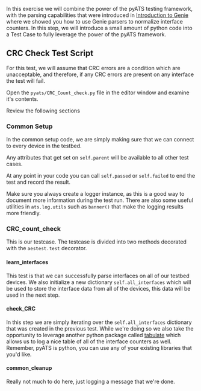 

In this exercise we will combine the power of the pyATS testing framework, with
the parsing capabilities that were introduced in [Introduction to Genie](https://katacoda.com/kecorbin/scenarios/genie-intro)
where we showed you how to use Genie parsers to normalize interface counters.
In this step, we will introduce a small amount of python code into a Test Case to fully leverage the power of the pyATS framework.



## CRC Check Test Script

For this test, we will assume that CRC errors are a condition which are
unacceptable, and therefore, if any CRC errors are present on any interface
the test will fail.


Open the `pyats/CRC_Count_check.py` file in the editor window
and examine it's contents.

Review the following sections

### Common Setup

In the common setup code, we are simply making sure that we can connect
to every device in the testbed.  

Any attributes that get set on `self.parent` will be available to all
other test cases.  

At any point in your code you can call `self.passed` or `self.failed` to
end the test and record the result.  

Make sure you always create a logger instance, as this is a good way
to document more information during the test run. There are also some
useful utilities in `ats.log.utils` such as `banner()` that make the
logging results more friendly.

### CRC_count_check

This is our testcase.  The testcase is divided into two methods decorated with the `aestest.test` decorator.

#### learn_interfaces

This test is that we can successfully parse interfaces on all of our testbed
devices.  We also initialize a new dictionary `self.all_interfaces` which will be used to store the interface data from all of the devices, this data will be used in the next step.


#### check_CRC

In this step we are simply iterating over the `self.all_interfaces` dictionary that was created in the previous test. While we're doing so we also take the
opportunity to leverage another python package called [tabulate](https://pypi.org/project/tabulate/) which allows us to log a nice
table of all of the interface counters as well.   Remember, pyATS is python,
you can use any of your existing libraries that you'd like.


#### common_cleanup

Really not much to do here, just logging a message that we're done.


##
